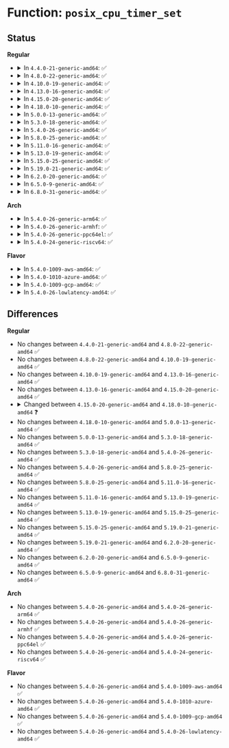 # Function: <code>posix_cpu_timer_set</code>

## Status
<b>Regular</b>
<ul>
<li>
<details>
<summary>In <code>4.4.0-21-generic-amd64</code>: ✅</summary>

```c
int posix_cpu_timer_set(struct k_itimer * timer, int timer_flags, struct itimerspec * new, struct itimerspec * old)
```

```json
{
  "name": "posix_cpu_timer_set",
  "collision_type": "Unique Static",
  "inline_type": "No",
  "funcs": [
    {
      "addr": 18446744071579840784,
      "name": "posix_cpu_timer_set",
      "external": false,
      "loc": "kernel/time/posix-cpu-timers.c:624",
      "file": "kernel/time/posix-cpu-timers.c",
      "inline": "seen, unknown",
      "caller_inline": [],
      "caller_func": [
        "kernel/time/posix-cpu-timers.c:do_cpu_nanosleep",
        "kernel/time/posix-cpu-timers.c:do_cpu_nanosleep"
      ]
    }
  ],
  "symbols": [
    {
      "addr": 18446744071579840784,
      "name": "posix_cpu_timer_set",
      "section": ".text",
      "bind": "STB_LOCAL",
      "size": 810
    }
  ]
}
```
</details>
</li>
<li>
<details>
<summary>In <code>4.8.0-22-generic-amd64</code>: ✅</summary>

```c
int posix_cpu_timer_set(struct k_itimer * timer, int timer_flags, struct itimerspec * new, struct itimerspec * old)
```

```json
{
  "name": "posix_cpu_timer_set",
  "collision_type": "Unique Static",
  "inline_type": "No",
  "funcs": [
    {
      "addr": 18446744071579869728,
      "name": "posix_cpu_timer_set",
      "external": false,
      "loc": "kernel/time/posix-cpu-timers.c:594",
      "file": "kernel/time/posix-cpu-timers.c",
      "inline": "seen, unknown",
      "caller_inline": [],
      "caller_func": [
        "kernel/time/posix-cpu-timers.c:do_cpu_nanosleep",
        "kernel/time/posix-cpu-timers.c:do_cpu_nanosleep"
      ]
    }
  ],
  "symbols": [
    {
      "addr": 18446744071579869728,
      "name": "posix_cpu_timer_set",
      "section": ".text",
      "bind": "STB_LOCAL",
      "size": 813
    }
  ]
}
```
</details>
</li>
<li>
<details>
<summary>In <code>4.10.0-19-generic-amd64</code>: ✅</summary>

```c
int posix_cpu_timer_set(struct k_itimer * timer, int timer_flags, struct itimerspec * new, struct itimerspec * old)
```

```json
{
  "name": "posix_cpu_timer_set",
  "collision_type": "Unique Static",
  "inline_type": "No",
  "funcs": [
    {
      "addr": 18446744071579925408,
      "name": "posix_cpu_timer_set",
      "external": false,
      "loc": "kernel/time/posix-cpu-timers.c:590",
      "file": "kernel/time/posix-cpu-timers.c",
      "inline": "seen, unknown",
      "caller_inline": [],
      "caller_func": [
        "kernel/time/posix-cpu-timers.c:do_cpu_nanosleep",
        "kernel/time/posix-cpu-timers.c:do_cpu_nanosleep"
      ]
    }
  ],
  "symbols": [
    {
      "addr": 18446744071579925408,
      "name": "posix_cpu_timer_set",
      "section": ".text",
      "bind": "STB_LOCAL",
      "size": 813
    }
  ]
}
```
</details>
</li>
<li>
<details>
<summary>In <code>4.13.0-16-generic-amd64</code>: ✅</summary>

```c
int posix_cpu_timer_set(struct k_itimer * timer, int timer_flags, struct itimerspec * new, struct itimerspec * old)
```

```json
{
  "name": "posix_cpu_timer_set",
  "collision_type": "Unique Static",
  "inline_type": "No",
  "funcs": [
    {
      "addr": 18446744071579934304,
      "name": "posix_cpu_timer_set",
      "external": false,
      "loc": "kernel/time/posix-cpu-timers.c:572",
      "file": "kernel/time/posix-cpu-timers.c",
      "inline": "seen, unknown",
      "caller_inline": [],
      "caller_func": [
        "kernel/time/posix-cpu-timers.c:do_cpu_nanosleep",
        "kernel/time/posix-cpu-timers.c:do_cpu_nanosleep"
      ]
    }
  ],
  "symbols": [
    {
      "addr": 18446744071579934304,
      "name": "posix_cpu_timer_set",
      "section": ".text",
      "bind": "STB_LOCAL",
      "size": 719
    }
  ]
}
```
</details>
</li>
<li>
<details>
<summary>In <code>4.15.0-20-generic-amd64</code>: ✅</summary>

```c
int posix_cpu_timer_set(struct k_itimer * timer, int timer_flags, struct itimerspec * new, struct itimerspec * old)
```

```json
{
  "name": "posix_cpu_timer_set",
  "collision_type": "Unique Static",
  "inline_type": "No",
  "funcs": [
    {
      "addr": 18446744071579979824,
      "name": "posix_cpu_timer_set",
      "external": false,
      "loc": "kernel/time/posix-cpu-timers.c:573",
      "file": "kernel/time/posix-cpu-timers.c",
      "inline": "seen, unknown",
      "caller_inline": [],
      "caller_func": [
        "kernel/time/posix-cpu-timers.c:do_cpu_nanosleep",
        "kernel/time/posix-cpu-timers.c:do_cpu_nanosleep"
      ]
    }
  ],
  "symbols": [
    {
      "addr": 18446744071579979824,
      "name": "posix_cpu_timer_set",
      "section": ".text",
      "bind": "STB_LOCAL",
      "size": 696
    }
  ]
}
```
</details>
</li>
<li>
<details>
<summary>In <code>4.18.0-10-generic-amd64</code>: ✅</summary>

```c
int posix_cpu_timer_set(struct k_itimer * timer, int timer_flags, struct itimerspec64 * new, struct itimerspec64 * old)
```

```json
{
  "name": "posix_cpu_timer_set",
  "collision_type": "Unique Static",
  "inline_type": "No",
  "funcs": [
    {
      "addr": 18446744071580030912,
      "name": "posix_cpu_timer_set",
      "external": false,
      "loc": "kernel/time/posix-cpu-timers.c:574",
      "file": "kernel/time/posix-cpu-timers.c",
      "inline": "seen, unknown",
      "caller_inline": [],
      "caller_func": []
    }
  ],
  "symbols": [
    {
      "addr": 18446744071580030912,
      "name": "posix_cpu_timer_set",
      "section": ".text",
      "bind": "STB_LOCAL",
      "size": 708
    }
  ]
}
```
</details>
</li>
<li>
<details>
<summary>In <code>5.0.0-13-generic-amd64</code>: ✅</summary>

```c
int posix_cpu_timer_set(struct k_itimer * timer, int timer_flags, struct itimerspec64 * new, struct itimerspec64 * old)
```

```json
{
  "name": "posix_cpu_timer_set",
  "collision_type": "Unique Static",
  "inline_type": "No",
  "funcs": [
    {
      "addr": 18446744071580077792,
      "name": "posix_cpu_timer_set",
      "external": false,
      "loc": "kernel/time/posix-cpu-timers.c:574",
      "file": "kernel/time/posix-cpu-timers.c",
      "inline": "seen, unknown",
      "caller_inline": [],
      "caller_func": []
    }
  ],
  "symbols": [
    {
      "addr": 18446744071580077792,
      "name": "posix_cpu_timer_set",
      "section": ".text",
      "bind": "STB_LOCAL",
      "size": 712
    }
  ]
}
```
</details>
</li>
<li>
<details>
<summary>In <code>5.3.0-18-generic-amd64</code>: ✅</summary>

```c
int posix_cpu_timer_set(struct k_itimer * timer, int timer_flags, struct itimerspec64 * new, struct itimerspec64 * old)
```

```json
{
  "name": "posix_cpu_timer_set",
  "collision_type": "Unique Static",
  "inline_type": "No",
  "funcs": [
    {
      "addr": 18446744071580121248,
      "name": "posix_cpu_timer_set",
      "external": false,
      "loc": "kernel/time/posix-cpu-timers.c:574",
      "file": "kernel/time/posix-cpu-timers.c",
      "inline": "seen, unknown",
      "caller_inline": [],
      "caller_func": []
    }
  ],
  "symbols": [
    {
      "addr": 18446744071580121248,
      "name": "posix_cpu_timer_set",
      "section": ".text",
      "bind": "STB_LOCAL",
      "size": 858
    }
  ]
}
```
</details>
</li>
<li>
<details>
<summary>In <code>5.4.0-26-generic-amd64</code>: ✅</summary>

```c
int posix_cpu_timer_set(struct k_itimer * timer, int timer_flags, struct itimerspec64 * new, struct itimerspec64 * old)
```

```json
{
  "name": "posix_cpu_timer_set",
  "collision_type": "Unique Static",
  "inline_type": "No",
  "funcs": [
    {
      "addr": 18446744071580170240,
      "name": "posix_cpu_timer_set",
      "external": false,
      "loc": "kernel/time/posix-cpu-timers.c:561",
      "file": "kernel/time/posix-cpu-timers.c",
      "inline": "seen, unknown",
      "caller_inline": [],
      "caller_func": []
    }
  ],
  "symbols": [
    {
      "addr": 18446744071580170240,
      "name": "posix_cpu_timer_set",
      "section": ".text",
      "bind": "STB_LOCAL",
      "size": 876
    }
  ]
}
```
</details>
</li>
<li>
<details>
<summary>In <code>5.8.0-25-generic-amd64</code>: ✅</summary>

```c
int posix_cpu_timer_set(struct k_itimer * timer, int timer_flags, struct itimerspec64 * new, struct itimerspec64 * old)
```

```json
{
  "name": "posix_cpu_timer_set",
  "collision_type": "Unique Static",
  "inline_type": "No",
  "funcs": [
    {
      "addr": 18446744071580233488,
      "name": "posix_cpu_timer_set",
      "external": false,
      "loc": "kernel/time/posix-cpu-timers.c:560",
      "file": "kernel/time/posix-cpu-timers.c",
      "inline": "seen, unknown",
      "caller_inline": [],
      "caller_func": [
        "kernel/time/posix-cpu-timers.c:do_cpu_nanosleep",
        "kernel/time/posix-cpu-timers.c:do_cpu_nanosleep"
      ]
    }
  ],
  "symbols": [
    {
      "addr": 18446744071580233488,
      "name": "posix_cpu_timer_set",
      "section": ".text",
      "bind": "STB_LOCAL",
      "size": 861
    }
  ]
}
```
</details>
</li>
<li>
<details>
<summary>In <code>5.11.0-16-generic-amd64</code>: ✅</summary>

```c
int posix_cpu_timer_set(struct k_itimer * timer, int timer_flags, struct itimerspec64 * new, struct itimerspec64 * old)
```

```json
{
  "name": "posix_cpu_timer_set",
  "collision_type": "Unique Static",
  "inline_type": "No",
  "funcs": [
    {
      "addr": 18446744071580217776,
      "name": "posix_cpu_timer_set",
      "external": false,
      "loc": "kernel/time/posix-cpu-timers.c:572",
      "file": "kernel/time/posix-cpu-timers.c",
      "inline": "seen, unknown",
      "caller_inline": [],
      "caller_func": [
        "kernel/time/posix-cpu-timers.c:do_cpu_nanosleep",
        "kernel/time/posix-cpu-timers.c:do_cpu_nanosleep"
      ]
    }
  ],
  "symbols": [
    {
      "addr": 18446744071580217776,
      "name": "posix_cpu_timer_set",
      "section": ".text",
      "bind": "STB_LOCAL",
      "size": 871
    }
  ]
}
```
</details>
</li>
<li>
<details>
<summary>In <code>5.13.0-19-generic-amd64</code>: ✅</summary>

```c
int posix_cpu_timer_set(struct k_itimer * timer, int timer_flags, struct itimerspec64 * new, struct itimerspec64 * old)
```

```json
{
  "name": "posix_cpu_timer_set",
  "collision_type": "Unique Static",
  "inline_type": "No",
  "funcs": [
    {
      "addr": 18446744071580223040,
      "name": "posix_cpu_timer_set",
      "external": false,
      "loc": "kernel/time/posix-cpu-timers.c:572",
      "file": "kernel/time/posix-cpu-timers.c",
      "inline": "seen, unknown",
      "caller_inline": [],
      "caller_func": [
        "kernel/time/posix-cpu-timers.c:do_cpu_nanosleep",
        "kernel/time/posix-cpu-timers.c:do_cpu_nanosleep"
      ]
    }
  ],
  "symbols": [
    {
      "addr": 18446744071580223040,
      "name": "posix_cpu_timer_set",
      "section": ".text",
      "bind": "STB_LOCAL",
      "size": 871
    }
  ]
}
```
</details>
</li>
<li>
<details>
<summary>In <code>5.15.0-25-generic-amd64</code>: ✅</summary>

```c
int posix_cpu_timer_set(struct k_itimer * timer, int timer_flags, struct itimerspec64 * new, struct itimerspec64 * old)
```

```json
{
  "name": "posix_cpu_timer_set",
  "collision_type": "Unique Static",
  "inline_type": "No",
  "funcs": [
    {
      "addr": 18446744071580371216,
      "name": "posix_cpu_timer_set",
      "external": false,
      "loc": "kernel/time/posix-cpu-timers.c:617",
      "file": "kernel/time/posix-cpu-timers.c",
      "inline": "seen, unknown",
      "caller_inline": [],
      "caller_func": [
        "kernel/time/posix-cpu-timers.c:do_cpu_nanosleep",
        "kernel/time/posix-cpu-timers.c:do_cpu_nanosleep"
      ]
    }
  ],
  "symbols": [
    {
      "addr": 18446744071580371216,
      "name": "posix_cpu_timer_set",
      "section": ".text",
      "bind": "STB_LOCAL",
      "size": 1103
    }
  ]
}
```
</details>
</li>
<li>
<details>
<summary>In <code>5.19.0-21-generic-amd64</code>: ✅</summary>

```c
int posix_cpu_timer_set(struct k_itimer * timer, int timer_flags, struct itimerspec64 * new, struct itimerspec64 * old)
```

```json
{
  "name": "posix_cpu_timer_set",
  "collision_type": "Unique Static",
  "inline_type": "No",
  "funcs": [
    {
      "addr": 18446744071580587856,
      "name": "posix_cpu_timer_set",
      "external": false,
      "loc": "kernel/time/posix-cpu-timers.c:624",
      "file": "kernel/time/posix-cpu-timers.c",
      "inline": "seen, unknown",
      "caller_inline": [],
      "caller_func": [
        "kernel/time/posix-cpu-timers.c:do_cpu_nanosleep",
        "kernel/time/posix-cpu-timers.c:do_cpu_nanosleep"
      ]
    }
  ],
  "symbols": [
    {
      "addr": 18446744071580587856,
      "name": "posix_cpu_timer_set",
      "section": ".text",
      "bind": "STB_LOCAL",
      "size": 1144
    }
  ]
}
```
</details>
</li>
<li>
<details>
<summary>In <code>6.2.0-20-generic-amd64</code>: ✅</summary>

```c
int posix_cpu_timer_set(struct k_itimer * timer, int timer_flags, struct itimerspec64 * new, struct itimerspec64 * old)
```

```json
{
  "name": "posix_cpu_timer_set",
  "collision_type": "Unique Static",
  "inline_type": "No",
  "funcs": [
    {
      "addr": 18446744071580849824,
      "name": "posix_cpu_timer_set",
      "external": false,
      "loc": "kernel/time/posix-cpu-timers.c:624",
      "file": "kernel/time/posix-cpu-timers.c",
      "inline": "seen, unknown",
      "caller_inline": [],
      "caller_func": [
        "kernel/time/posix-cpu-timers.c:do_cpu_nanosleep",
        "kernel/time/posix-cpu-timers.c:do_cpu_nanosleep"
      ]
    }
  ],
  "symbols": [
    {
      "addr": 18446744071580849824,
      "name": "posix_cpu_timer_set",
      "section": ".text",
      "bind": "STB_LOCAL",
      "size": 1144
    }
  ]
}
```
</details>
</li>
<li>
<details>
<summary>In <code>6.5.0-9-generic-amd64</code>: ✅</summary>

```c
int posix_cpu_timer_set(struct k_itimer * timer, int timer_flags, struct itimerspec64 * new, struct itimerspec64 * old)
```

```json
{
  "name": "posix_cpu_timer_set",
  "collision_type": "Unique Static",
  "inline_type": "No",
  "funcs": [
    {
      "addr": 18446744071580933520,
      "name": "posix_cpu_timer_set",
      "external": false,
      "loc": "kernel/time/posix-cpu-timers.c:623",
      "file": "kernel/time/posix-cpu-timers.c",
      "inline": "seen, unknown",
      "caller_inline": [],
      "caller_func": [
        "kernel/time/posix-cpu-timers.c:do_cpu_nanosleep",
        "kernel/time/posix-cpu-timers.c:do_cpu_nanosleep"
      ]
    }
  ],
  "symbols": [
    {
      "addr": 18446744071580933520,
      "name": "posix_cpu_timer_set",
      "section": ".text",
      "bind": "STB_LOCAL",
      "size": 1144
    }
  ]
}
```
</details>
</li>
<li>
<details>
<summary>In <code>6.8.0-31-generic-amd64</code>: ✅</summary>

```c
int posix_cpu_timer_set(struct k_itimer * timer, int timer_flags, struct itimerspec64 * new, struct itimerspec64 * old)
```

```json
{
  "name": "posix_cpu_timer_set",
  "collision_type": "Unique Static",
  "inline_type": "No",
  "funcs": [
    {
      "addr": 18446744071581024608,
      "name": "posix_cpu_timer_set",
      "external": false,
      "loc": "kernel/time/posix-cpu-timers.c:623",
      "file": "kernel/time/posix-cpu-timers.c",
      "inline": "seen, unknown",
      "caller_inline": [],
      "caller_func": [
        "kernel/time/posix-cpu-timers.c:do_cpu_nanosleep",
        "kernel/time/posix-cpu-timers.c:do_cpu_nanosleep"
      ]
    }
  ],
  "symbols": [
    {
      "addr": 18446744071581024608,
      "name": "posix_cpu_timer_set",
      "section": ".text",
      "bind": "STB_LOCAL",
      "size": 1088
    }
  ]
}
```
</details>
</li>
</ul>
<b>Arch</b>
<ul>
<li>
<details>
<summary>In <code>5.4.0-26-generic-arm64</code>: ✅</summary>

```c
int posix_cpu_timer_set(struct k_itimer * timer, int timer_flags, struct itimerspec64 * new, struct itimerspec64 * old)
```

```json
{
  "name": "posix_cpu_timer_set",
  "collision_type": "Unique Static",
  "inline_type": "No",
  "funcs": [
    {
      "addr": 18446603336491392232,
      "name": "posix_cpu_timer_set",
      "external": false,
      "loc": "kernel/time/posix-cpu-timers.c:561",
      "file": "kernel/time/posix-cpu-timers.c",
      "inline": "seen, unknown",
      "caller_inline": [],
      "caller_func": []
    }
  ],
  "symbols": [
    {
      "addr": 18446603336491392232,
      "name": "posix_cpu_timer_set",
      "section": ".text",
      "bind": "STB_LOCAL",
      "size": 676
    }
  ]
}
```
</details>
</li>
<li>
<details>
<summary>In <code>5.4.0-26-generic-armhf</code>: ✅</summary>

```c
int posix_cpu_timer_set(struct k_itimer * timer, int timer_flags, struct itimerspec64 * new, struct itimerspec64 * old)
```

```json
{
  "name": "posix_cpu_timer_set",
  "collision_type": "Unique Static",
  "inline_type": "No",
  "funcs": [
    {
      "addr": 3225390228,
      "name": "posix_cpu_timer_set",
      "external": false,
      "loc": "kernel/time/posix-cpu-timers.c:561",
      "file": "kernel/time/posix-cpu-timers.c",
      "inline": "seen, unknown",
      "caller_inline": [],
      "caller_func": [
        "kernel/time/posix-cpu-timers.c:do_cpu_nanosleep",
        "kernel/time/posix-cpu-timers.c:do_cpu_nanosleep"
      ]
    }
  ],
  "symbols": [
    {
      "addr": 3225390228,
      "name": "posix_cpu_timer_set",
      "section": ".text",
      "bind": "STB_LOCAL",
      "size": 884
    }
  ]
}
```
</details>
</li>
<li>
<details>
<summary>In <code>5.4.0-26-generic-ppc64el</code>: ✅</summary>

```c
int posix_cpu_timer_set(struct k_itimer * timer, int timer_flags, struct itimerspec64 * new, struct itimerspec64 * old)
```

```json
{
  "name": "posix_cpu_timer_set",
  "collision_type": "Unique Static",
  "inline_type": "No",
  "funcs": [
    {
      "addr": 13835058055284334464,
      "name": "posix_cpu_timer_set",
      "external": false,
      "loc": "kernel/time/posix-cpu-timers.c:561",
      "file": "kernel/time/posix-cpu-timers.c",
      "inline": "seen, unknown",
      "caller_inline": [],
      "caller_func": []
    }
  ],
  "symbols": [
    {
      "addr": 13835058055284334464,
      "name": "posix_cpu_timer_set",
      "section": ".text",
      "bind": "STB_LOCAL",
      "size": 1072
    }
  ]
}
```
</details>
</li>
<li>
<details>
<summary>In <code>5.4.0-24-generic-riscv64</code>: ✅</summary>

```c
int posix_cpu_timer_set(struct k_itimer * timer, int timer_flags, struct itimerspec64 * new, struct itimerspec64 * old)
```

```json
{
  "name": "posix_cpu_timer_set",
  "collision_type": "Unique Static",
  "inline_type": "No",
  "funcs": [
    {
      "addr": 18446743936271874556,
      "name": "posix_cpu_timer_set",
      "external": false,
      "loc": "kernel/time/posix-cpu-timers.c:561",
      "file": "kernel/time/posix-cpu-timers.c",
      "inline": "seen, unknown",
      "caller_inline": [],
      "caller_func": [
        "kernel/time/posix-cpu-timers.c:do_cpu_nanosleep",
        "kernel/time/posix-cpu-timers.c:do_cpu_nanosleep"
      ]
    }
  ],
  "symbols": [
    {
      "addr": 18446743936271874556,
      "name": "posix_cpu_timer_set",
      "section": ".text",
      "bind": "STB_LOCAL",
      "size": 600
    }
  ]
}
```
</details>
</li>
</ul>
<b>Flavor</b>
<ul>
<li>
<details>
<summary>In <code>5.4.0-1009-aws-amd64</code>: ✅</summary>

```c
int posix_cpu_timer_set(struct k_itimer * timer, int timer_flags, struct itimerspec64 * new, struct itimerspec64 * old)
```

```json
{
  "name": "posix_cpu_timer_set",
  "collision_type": "Unique Static",
  "inline_type": "No",
  "funcs": [
    {
      "addr": 18446744071580139440,
      "name": "posix_cpu_timer_set",
      "external": false,
      "loc": "kernel/time/posix-cpu-timers.c:561",
      "file": "kernel/time/posix-cpu-timers.c",
      "inline": "seen, unknown",
      "caller_inline": [],
      "caller_func": []
    }
  ],
  "symbols": [
    {
      "addr": 18446744071580139440,
      "name": "posix_cpu_timer_set",
      "section": ".text",
      "bind": "STB_LOCAL",
      "size": 876
    }
  ]
}
```
</details>
</li>
<li>
<details>
<summary>In <code>5.4.0-1010-azure-amd64</code>: ✅</summary>

```c
int posix_cpu_timer_set(struct k_itimer * timer, int timer_flags, struct itimerspec64 * new, struct itimerspec64 * old)
```

```json
{
  "name": "posix_cpu_timer_set",
  "collision_type": "Unique Static",
  "inline_type": "No",
  "funcs": [
    {
      "addr": 18446744071580084848,
      "name": "posix_cpu_timer_set",
      "external": false,
      "loc": "kernel/time/posix-cpu-timers.c:561",
      "file": "kernel/time/posix-cpu-timers.c",
      "inline": "seen, unknown",
      "caller_inline": [],
      "caller_func": []
    }
  ],
  "symbols": [
    {
      "addr": 18446744071580084848,
      "name": "posix_cpu_timer_set",
      "section": ".text",
      "bind": "STB_LOCAL",
      "size": 876
    }
  ]
}
```
</details>
</li>
<li>
<details>
<summary>In <code>5.4.0-1009-gcp-amd64</code>: ✅</summary>

```c
int posix_cpu_timer_set(struct k_itimer * timer, int timer_flags, struct itimerspec64 * new, struct itimerspec64 * old)
```

```json
{
  "name": "posix_cpu_timer_set",
  "collision_type": "Unique Static",
  "inline_type": "No",
  "funcs": [
    {
      "addr": 18446744071580130512,
      "name": "posix_cpu_timer_set",
      "external": false,
      "loc": "kernel/time/posix-cpu-timers.c:561",
      "file": "kernel/time/posix-cpu-timers.c",
      "inline": "seen, unknown",
      "caller_inline": [],
      "caller_func": []
    }
  ],
  "symbols": [
    {
      "addr": 18446744071580130512,
      "name": "posix_cpu_timer_set",
      "section": ".text",
      "bind": "STB_LOCAL",
      "size": 876
    }
  ]
}
```
</details>
</li>
<li>
<details>
<summary>In <code>5.4.0-26-lowlatency-amd64</code>: ✅</summary>

```c
int posix_cpu_timer_set(struct k_itimer * timer, int timer_flags, struct itimerspec64 * new, struct itimerspec64 * old)
```

```json
{
  "name": "posix_cpu_timer_set",
  "collision_type": "Unique Static",
  "inline_type": "No",
  "funcs": [
    {
      "addr": 18446744071580182464,
      "name": "posix_cpu_timer_set",
      "external": false,
      "loc": "kernel/time/posix-cpu-timers.c:561",
      "file": "kernel/time/posix-cpu-timers.c",
      "inline": "seen, unknown",
      "caller_inline": [],
      "caller_func": []
    }
  ],
  "symbols": [
    {
      "addr": 18446744071580182464,
      "name": "posix_cpu_timer_set",
      "section": ".text",
      "bind": "STB_LOCAL",
      "size": 876
    }
  ]
}
```
</details>
</li>
</ul>

## Differences
<b>Regular</b>
<ul>
<li>
No changes between <code>4.4.0-21-generic-amd64</code> and <code>4.8.0-22-generic-amd64</code> ✅
</li>
<li>
No changes between <code>4.8.0-22-generic-amd64</code> and <code>4.10.0-19-generic-amd64</code> ✅
</li>
<li>
No changes between <code>4.10.0-19-generic-amd64</code> and <code>4.13.0-16-generic-amd64</code> ✅
</li>
<li>
No changes between <code>4.13.0-16-generic-amd64</code> and <code>4.15.0-20-generic-amd64</code> ✅
</li>
<li>
<details>
<summary>Changed between <code>4.15.0-20-generic-amd64</code> and <code>4.18.0-10-generic-amd64</code> ❓</summary>
<ul>
<li>
<b>Param type changed. </b>
<code>struct itimerspec * new</code> ➡️ <code>struct itimerspec64 * new</code>
</li>
<li>
<b>Param type changed. </b>
<code>struct itimerspec * old</code> ➡️ <code>struct itimerspec64 * old</code>
</li>
</ul>
</details>
</li>
<li>
No changes between <code>4.18.0-10-generic-amd64</code> and <code>5.0.0-13-generic-amd64</code> ✅
</li>
<li>
No changes between <code>5.0.0-13-generic-amd64</code> and <code>5.3.0-18-generic-amd64</code> ✅
</li>
<li>
No changes between <code>5.3.0-18-generic-amd64</code> and <code>5.4.0-26-generic-amd64</code> ✅
</li>
<li>
No changes between <code>5.4.0-26-generic-amd64</code> and <code>5.8.0-25-generic-amd64</code> ✅
</li>
<li>
No changes between <code>5.8.0-25-generic-amd64</code> and <code>5.11.0-16-generic-amd64</code> ✅
</li>
<li>
No changes between <code>5.11.0-16-generic-amd64</code> and <code>5.13.0-19-generic-amd64</code> ✅
</li>
<li>
No changes between <code>5.13.0-19-generic-amd64</code> and <code>5.15.0-25-generic-amd64</code> ✅
</li>
<li>
No changes between <code>5.15.0-25-generic-amd64</code> and <code>5.19.0-21-generic-amd64</code> ✅
</li>
<li>
No changes between <code>5.19.0-21-generic-amd64</code> and <code>6.2.0-20-generic-amd64</code> ✅
</li>
<li>
No changes between <code>6.2.0-20-generic-amd64</code> and <code>6.5.0-9-generic-amd64</code> ✅
</li>
<li>
No changes between <code>6.5.0-9-generic-amd64</code> and <code>6.8.0-31-generic-amd64</code> ✅
</li>
</ul>
<b>Arch</b>
<ul>
<li>
No changes between <code>5.4.0-26-generic-amd64</code> and <code>5.4.0-26-generic-arm64</code> ✅
</li>
<li>
No changes between <code>5.4.0-26-generic-amd64</code> and <code>5.4.0-26-generic-armhf</code> ✅
</li>
<li>
No changes between <code>5.4.0-26-generic-amd64</code> and <code>5.4.0-26-generic-ppc64el</code> ✅
</li>
<li>
No changes between <code>5.4.0-26-generic-amd64</code> and <code>5.4.0-24-generic-riscv64</code> ✅
</li>
</ul>
<b>Flavor</b>
<ul>
<li>
No changes between <code>5.4.0-26-generic-amd64</code> and <code>5.4.0-1009-aws-amd64</code> ✅
</li>
<li>
No changes between <code>5.4.0-26-generic-amd64</code> and <code>5.4.0-1010-azure-amd64</code> ✅
</li>
<li>
No changes between <code>5.4.0-26-generic-amd64</code> and <code>5.4.0-1009-gcp-amd64</code> ✅
</li>
<li>
No changes between <code>5.4.0-26-generic-amd64</code> and <code>5.4.0-26-lowlatency-amd64</code> ✅
</li>
</ul>

